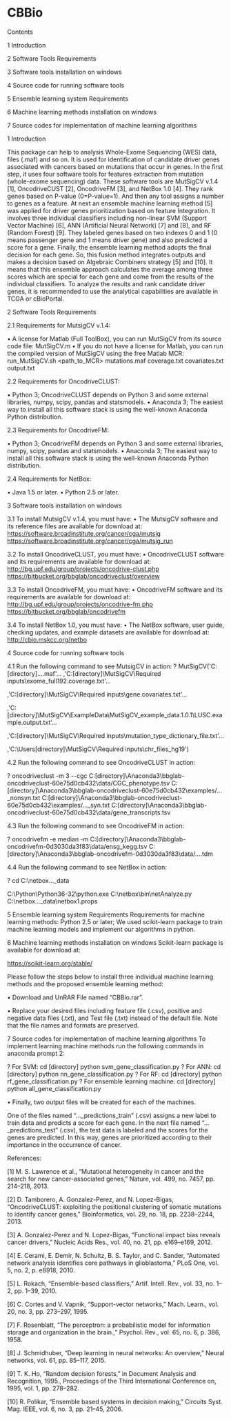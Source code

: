 # CBBio
Contents

1 Introduction 

2 Software Tools Requirements

3 Software tools installation on windows 

4 Source code for running software tools

5 Ensemble learning system Requirements

6 Machine learning methods installation on windows

7 Source codes for implementation of machine learning algorithms

1 Introduction 

This package can help to analysis Whole-Exome Sequencing (WES) data, files (.maf) and so on. It is used for identification of candidate driver genes associated with cancers based on mutations that occur in genes.
In the first step, it uses four software tools for features extraction from mutation (whole-exome sequencing) data.
These software tools are MutSigCV v.1.4 [1], OncodriveCUST [2], OncodriveFM [3], and NetBox 1.0 [4]. They rank genes based on P-value (0=P-value=1). And then any tool assigns a number to genes as a feature.
At next an ensemble machine learning method [5] was applied for driver genes prioritization based on feature Integration. It involves three individual classifiers including non-linear SVM (Support Vector Machine) [6], ANN (Artificial Neural Network) [7] and [8], and RF (Random Forest) [9]. They labeled genes based on two indexes 0 and 1 (0 means passenger gene and 1 means driver gene) and also predicted a score for a gene. Finally, the ensemble learning method adopts the final decision for each gene. So, this fusion method integrates outputs and makes a decision based on Algebraic Combiners strategy [5] and [10]. It means that this ensemble approach calculates the average among three scores which are special for each gene and come from the results of the individual classifiers.
To analyze the results and rank candidate driver genes, it is recommended to use the analytical capabilities are available in TCGA or cBioPortal. 

2 Software Tools Requirements 

2.1 Requirements for MutsigCV v.1.4:

•	A license for Matlab (Full ToolBox), you can run MutSigCV from its source code file: MutSigCV.m
•	If you do not have a license for Matlab, you can run the compiled version of MutSigCV using the free Matlab MCR: run_MutSigCV.sh <path_to_MCR> mutations.maf coverage.txt covariates.txt output.txt

2.2 Requirements for OncodriveCLUST:

•	Python 3; OncodriveCLUST depends on Python 3 and some external libraries, numpy, scipy, pandas and statsmodels.
•	Anaconda 3; The easiest way to install all this software stack is using the well-known Anaconda Python distribution.

2.3 Requirements for OncodriveFM:

•	Python 3; OncodriveFM depends on Python 3 and some external libraries, numpy, scipy, pandas and statsmodels.
•	Anaconda 3; The easiest way to install all this software stack is using the well-known Anaconda Python distribution.

2.4 Requirements for NetBox:

•	Java 1.5 or later.
•	Python 2.5 or later. 

3 Software tools installation on windows

3.1 To install MutsigCV v.1.4, you must have: 
•	The MutsigCV software and its reference files are available for download at: https://software.broadinstitute.org/cancer/cga/mutsig https://software.broadinstitute.org/cancer/cga/mutsig_run

3.2 To install OncodriveCLUST, you must have: 
•	OncodriveCLUST software and its requirements are available for download at: http://bg.upf.edu/group/projects/oncodrive-clust.php
https://bitbucket.org/bbglab/oncodriveclust/overview

3.3 To install OncodriveFM, you must have: 
•	OncodriveFM software and its requirements are available for download at: http://bg.upf.edu/group/projects/oncodrive-fm.php
https://bitbucket.org/bbglab/oncodrivefm

3.4 To install NetBox 1.0, you must have: 
•	The NetBox software, user guide, checking updates, and example datasets are available for download at: http://cbio.mskcc.org/netbo

4 Source code for running software tools

4.1 Run the following command to see MutsigCV in action:
?	MutSigCV('C:\[directory]\....maf'...
 ,'C:\[directory]\MutSigCV\Required inputs\exome_full192.coverage.txt'...

 ,'C:\[directory]\MutSigCV\Required inputs\gene.covariates.txt'...

,'C:\[directory]\MutSigCV\ExampleData\MutSigCV_example_data.1.0.1\LUSC.example.output.txt'...

,'C:\[directory]\MutSigCV\Required inputs\mutation_type_dictionary_file.txt'...

 ,'C:\Users\[directory]\MutSigCV\Required inputs\chr_files_hg19')

4.2	Run the following command to see OncodriveCLUST in action:

?	oncodriveclust -m 3 --cgc C:\[directory]\Anaconda3\bbglab-oncodriveclust-60e75d0cb432\data/CGC_phenotype.tsv C:\[directory]\Anaconda3\bbglab-oncodriveclust-60e75d0cb432\examples/…_nonsyn.txt C:\[directory]\Anaconda3\bbglab-oncodriveclust-60e75d0cb432\examples/…_syn.txt C:\[directory]\Anaconda3\bbglab-oncodriveclust-60e75d0cb432\data/gene_transcripts.tsv

4.3	Run the following command to see OncodriveFM in action:

?	oncodrivefm -e median -m C:\[directory]\Anaconda3\bbglab-oncodrivefm-0d3030da3f83\data/ensg_kegg.tsv C:\[directory]\Anaconda3\bbglab-oncodrivefm-0d3030da3f83\data/….tdm

4.4	Run the following command to see NetBox in action:

?	cd C:\netbox\..._data

C:\Python\Python36-32\python.exe C:\netbox\bin\netAnalyze.py C:\netbox\..._data\netbox1.props

5 Ensemble learning system Requirements 
Requirements for machine learning methods:
Python 2.5 or later; We used scikit-learn package to train machine learning models and implement our algorithms in python.

6 Machine learning methods installation on windows
Scikit-learn package is available for download at:

https://scikit-learn.org/stable/

Please follow the steps below to install three individual machine learning methods and the proposed ensemble learning method:

•	Download and UnRAR File named “CBBio.rar”.

•	Replace your desired files including feature file (.csv), positive and negative data files (.txt), and Test file (.txt) instead of the default file.
Note that the file names and formats are preserved.

7   Source codes for implementation of machine learning algorithms
To implement learning machine methods run the following commands in anaconda prompt 2:

?	For SVM: cd [directory] python svm_gene_classification.py
?	For ANN: cd [directory] python nn_gene_classification.py
?	For RF: cd [directory] python rf_gene_classification.py
?	For ensemble learning machine: cd [directory] python all_gene_classification.py

•	Finally, two output files will be created for each of the machines.

One of the files named “…_predictions_train” (.csv) assigns a new label to train data and predicts a score for each gene.
In the next file named “…_predictions_test” (.csv), the test data is labeled and the scores for the genes are predicted.
In this way, genes are prioritized according to their importance in the occurrence of cancer.

References:

[1]	M. S. Lawrence et al., “Mutational heterogeneity in cancer and the search for new cancer-associated genes,” Nature, vol. 499, no. 7457, pp. 214–218, 2013.

[2]	D. Tamborero, A. Gonzalez-Perez, and N. Lopez-Bigas, “OncodriveCLUST: exploiting the positional clustering of somatic mutations to identify cancer genes,” Bioinformatics, vol. 29, no. 18, pp. 2238–2244, 2013.

[3]	A. Gonzalez-Perez and N. Lopez-Bigas, “Functional impact bias reveals cancer drivers,” Nucleic Acids Res., vol. 40, no. 21, pp. e169–e169, 2012.

[4]	E. Cerami, E. Demir, N. Schultz, B. S. Taylor, and C. Sander, “Automated network analysis identifies core pathways in glioblastoma,” PLoS One, vol. 5, no. 2, p. e8918, 2010.

[5]	L. Rokach, “Ensemble-based classifiers,” Artif. Intell. Rev., vol. 33, no. 1–2, pp. 1–39, 2010.

[6]	C. Cortes and V. Vapnik, “Support-vector networks,” Mach. Learn., vol. 20, no. 3, pp. 273–297, 1995.

[7]	F. Rosenblatt, “The perceptron: a probabilistic model for information storage and organization in the brain.,” Psychol. Rev., vol. 65, no. 6, p. 386, 1958.

[8]	J. Schmidhuber, “Deep learning in neural networks: An overview,” Neural networks, vol. 61, pp. 85–117, 2015.

[9]	T. K. Ho, “Random decision forests,” in Document Analysis and Recognition, 1995., Proceedings of the Third International Conference on, 1995, vol. 1, pp. 278–282.

[10]	R. Polikar, “Ensemble based systems in decision making,” Circuits Syst. Mag. IEEE, vol. 6, no. 3, pp. 21–45, 2006.
